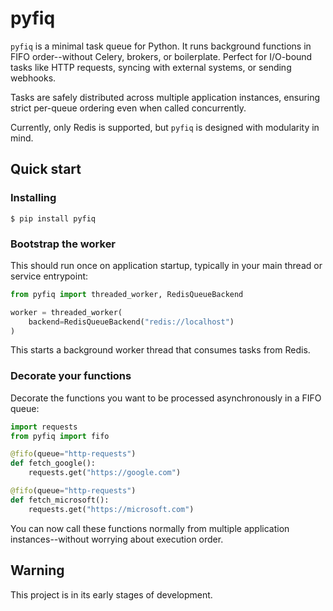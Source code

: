 # pyfiq

`pyfiq` is a minimal task queue for Python. It runs background functions in FIFO order--without Celery, brokers, or boilerplate.
Perfect for I/O-bound tasks like HTTP requests, syncing with external systems, or sending webhooks.

Tasks are safely distributed across multiple application instances, ensuring strict per-queue ordering even when called concurrently.

Currently, only Redis is supported, but `pyfiq` is designed with modularity in mind.

## Quick start

### Installing

```
$ pip install pyfiq
```

### Bootstrap the worker

This should run once on application startup, typically in your main thread or service entrypoint:

```python
from pyfiq import threaded_worker, RedisQueueBackend

worker = threaded_worker(
    backend=RedisQueueBackend("redis://localhost")
)
```

This starts a background worker thread that consumes tasks from Redis.

### Decorate your functions

Decorate the functions you want to be processed asynchronously in a FIFO queue:

```python
import requests
from pyfiq import fifo

@fifo(queue="http-requests")
def fetch_google():
    requests.get("https://google.com")

@fifo(queue="http-requests")
def fetch_microsoft():
    requests.get("https://microsoft.com")
```

You can now call these functions normally from multiple application instances--without worrying about execution order.


## Warning

This project is in its early stages of development.

